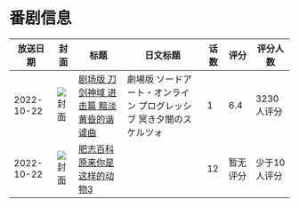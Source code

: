 # 番剧信息

|放送日期|封面|标题|日文标题|话数|评分|评分人数|
|---|---|---|---|---|---|---|
|2022-10-22|![封面](https://lain.bgm.tv/pic/cover/c/6d/a5/355004_UYgN4.jpg)|[剧场版 刀剑神域 进击篇 黯淡黄昏的谐谑曲](https://bangumi.tv/subject/355004)|劇場版 ソードアート・オンライン プログレッシブ 冥き夕闇のスケルツォ|1|6.4|3230人评分|
|2022-10-22|![封面](https://lain.bgm.tv/pic/cover/c/58/d1/402649_szoeI.jpg)|[肥志百科 原来你是这样的动物3](https://bangumi.tv/subject/402649)||12|暂无评分|少于10人评分|

